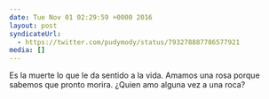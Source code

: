 ```yaml
---
date: Tue Nov 01 02:29:59 +0000 2016
layout: post
syndicateUrl:
  - https://twitter.com/pudymody/status/793278887786577921
media: []
---
```

Es la muerte lo que le da sentido a la vida. Amamos una rosa porque sabemos que pronto morira. ¿Quien amo alguna vez a una roca?

